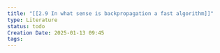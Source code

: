 ```yaml
---
title: "[[2.9 In what sense is backpropagation a fast algorithm]]"
type: Literature
status: todo
Creation Date: 2025-01-13 09:45
tags:
---
```

